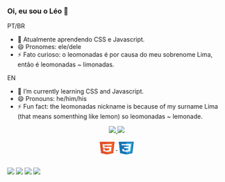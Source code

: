 ### Oi, eu sou o Léo 👋

PT/BR
- 🌱 Atualmente aprendendo CSS e Javascript.
- 😄 Pronomes: ele/dele
- ⚡ Fato curioso: o leomonadas é por causa do meu sobrenome Lima, então é leomonadas ~ limonadas.

EN
- 🌱 I’m currently learning CSS and Javascript.
- 😄 Pronouns: he/him/his
- ⚡ Fun fact: the leomonadas nickname is because of my surname Lima (that means somenthing like lemon) so leomonadas ~ lemonade.

<div align="center">
  <a href="https://github.com/leomonadas">
  <img height="180em" src="https://github-readme-stats.vercel.app/api?username=leomonadas&show_icons=true&theme=aura&include_all_commits=true&count_private=true"/>
  <img height="180em" src="https://github-readme-stats.vercel.app/api/top-langs/?username=leomonadas&layout=compact&langs_count=7&theme=aura"/>
</div>
<div style="display: inline_block"  align="center"><br>
  <img align="center" alt="leomonadas-HTML" height="30" width="40" src="https://raw.githubusercontent.com/devicons/devicon/master/icons/html5/html5-original.svg">
  <img align="center" alt="leomonadas-CSS" height="30" width="40" src="https://raw.githubusercontent.com/devicons/devicon/master/icons/css3/css3-original.svg">
</div>
  
##
  
<div>
  <a href="https://instagram.com/leomonadas" target="_blank"><img src="https://img.shields.io/badge/-Instagram-%23E4405F?style=for-the-badge&logo=instagram&logoColor=white" target="_blank"></a>  
  <a href="https://www.linkedin.com/in/leonardo-alves-a9625bb8/" target="_blank"><img src="https://img.shields.io/badge/-LinkedIn-%230077B5?style=for-the-badge&logo=linkedin&logoColor=white" target="_blank"></a> 
  <a href = "mailto:leonardokennedyalvesdelima@gmail.com"><img src="https://img.shields.io/badge/-Gmail-%23333?style=for-the-badge&logo=gmail&logoColor=white" target="_blank"></a>
  <a href="https://behance.com/leomonadas" target="_blank"><img src="https://aleen42.github.io/badges/src/behance.svg" target="_blank"></a>  
</div>
 
